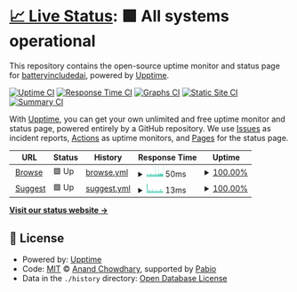 # [📈 Live Status](https://status.batteryincluded.ai): <!--live status--> **🟩 All systems operational**

This repository contains the open-source uptime monitor and status page for [batteryincludedai](https://status.batteryincluded.ai), powered by [Upptime](https://github.com/upptime/upptime).

[![Uptime CI](https://github.com/batteryincludedai/status/workflows/Uptime%20CI/badge.svg)](https://github.com/batteryincludedai/status/actions?query=workflow%3A%22Uptime+CI%22)
[![Response Time CI](https://github.com/batteryincludedai/status/workflows/Response%20Time%20CI/badge.svg)](https://github.com/batteryincludedai/status/actions?query=workflow%3A%22Response+Time+CI%22)
[![Graphs CI](https://github.com/batteryincludedai/status/workflows/Graphs%20CI/badge.svg)](https://github.com/batteryincludedai/status/actions?query=workflow%3A%22Graphs+CI%22)
[![Static Site CI](https://github.com/batteryincludedai/status/workflows/Static%20Site%20CI/badge.svg)](https://github.com/batteryincludedai/status/actions?query=workflow%3A%22Static+Site+CI%22)
[![Summary CI](https://github.com/batteryincludedai/status/workflows/Summary%20CI/badge.svg)](https://github.com/batteryincludedai/status/actions?query=workflow%3A%22Summary+CI%22)

With [Upptime](https://upptime.js.org), you can get your own unlimited and free uptime monitor and status page, powered entirely by a GitHub repository. We use [Issues](https://github.com/batteryincludedai/status/issues) as incident reports, [Actions](https://github.com/batteryincludedai/status/actions) as uptime monitors, and [Pages](https://status.batteryincluded.ai) for the status page.

<!--start: status pages-->
<!-- This summary is generated by Upptime (https://github.com/upptime/upptime) -->
<!-- Do not edit this manually, your changes will be overwritten -->
<!-- prettier-ignore -->
| URL | Status | History | Response Time | Uptime |
| --- | ------ | ------- | ------------- | ------ |
| <img alt="" src="https://icons.duckduckgo.com/ip3/api.batteryincluded.io.ico" height="13"> [Browse](https://api.batteryincluded.io/api/v1/collections/demo/documents/browse?q=phone&v[locale]=de) | 🟩 Up | [browse.yml](https://github.com/batteryincludedai/status/commits/HEAD/history/browse.yml) | <details><summary><img alt="Response time graph" src="./graphs/browse/response-time-week.png" height="20"> 50ms</summary><br><a href="https://status.batteryincluded.io/history/browse"><img alt="Response time 74" src="https://img.shields.io/endpoint?url=https%3A%2F%2Fraw.githubusercontent.com%2Fbatteryincludedai%2Fstatus%2FHEAD%2Fapi%2Fbrowse%2Fresponse-time.json"></a><br><a href="https://status.batteryincluded.io/history/browse"><img alt="24-hour response time 48" src="https://img.shields.io/endpoint?url=https%3A%2F%2Fraw.githubusercontent.com%2Fbatteryincludedai%2Fstatus%2FHEAD%2Fapi%2Fbrowse%2Fresponse-time-day.json"></a><br><a href="https://status.batteryincluded.io/history/browse"><img alt="7-day response time 50" src="https://img.shields.io/endpoint?url=https%3A%2F%2Fraw.githubusercontent.com%2Fbatteryincludedai%2Fstatus%2FHEAD%2Fapi%2Fbrowse%2Fresponse-time-week.json"></a><br><a href="https://status.batteryincluded.io/history/browse"><img alt="30-day response time 66" src="https://img.shields.io/endpoint?url=https%3A%2F%2Fraw.githubusercontent.com%2Fbatteryincludedai%2Fstatus%2FHEAD%2Fapi%2Fbrowse%2Fresponse-time-month.json"></a><br><a href="https://status.batteryincluded.io/history/browse"><img alt="1-year response time 74" src="https://img.shields.io/endpoint?url=https%3A%2F%2Fraw.githubusercontent.com%2Fbatteryincludedai%2Fstatus%2FHEAD%2Fapi%2Fbrowse%2Fresponse-time-year.json"></a></details> | <details><summary><a href="https://status.batteryincluded.io/history/browse">100.00%</a></summary><a href="https://status.batteryincluded.io/history/browse"><img alt="All-time uptime 100.00%" src="https://img.shields.io/endpoint?url=https%3A%2F%2Fraw.githubusercontent.com%2Fbatteryincludedai%2Fstatus%2FHEAD%2Fapi%2Fbrowse%2Fuptime.json"></a><br><a href="https://status.batteryincluded.io/history/browse"><img alt="24-hour uptime 100.00%" src="https://img.shields.io/endpoint?url=https%3A%2F%2Fraw.githubusercontent.com%2Fbatteryincludedai%2Fstatus%2FHEAD%2Fapi%2Fbrowse%2Fuptime-day.json"></a><br><a href="https://status.batteryincluded.io/history/browse"><img alt="7-day uptime 100.00%" src="https://img.shields.io/endpoint?url=https%3A%2F%2Fraw.githubusercontent.com%2Fbatteryincludedai%2Fstatus%2FHEAD%2Fapi%2Fbrowse%2Fuptime-week.json"></a><br><a href="https://status.batteryincluded.io/history/browse"><img alt="30-day uptime 100.00%" src="https://img.shields.io/endpoint?url=https%3A%2F%2Fraw.githubusercontent.com%2Fbatteryincludedai%2Fstatus%2FHEAD%2Fapi%2Fbrowse%2Fuptime-month.json"></a><br><a href="https://status.batteryincluded.io/history/browse"><img alt="1-year uptime 100.00%" src="https://img.shields.io/endpoint?url=https%3A%2F%2Fraw.githubusercontent.com%2Fbatteryincludedai%2Fstatus%2FHEAD%2Fapi%2Fbrowse%2Fuptime-year.json"></a></details>
| <img alt="" src="https://icons.duckduckgo.com/ip3/api.batteryincluded.io.ico" height="13"> [Suggest](https://api.batteryincluded.io/api/v1/collections/demo/documents/suggest?q=phone&v[locale]=de) | 🟩 Up | [suggest.yml](https://github.com/batteryincludedai/status/commits/HEAD/history/suggest.yml) | <details><summary><img alt="Response time graph" src="./graphs/suggest/response-time-week.png" height="20"> 13ms</summary><br><a href="https://status.batteryincluded.io/history/suggest"><img alt="Response time 61" src="https://img.shields.io/endpoint?url=https%3A%2F%2Fraw.githubusercontent.com%2Fbatteryincludedai%2Fstatus%2FHEAD%2Fapi%2Fsuggest%2Fresponse-time.json"></a><br><a href="https://status.batteryincluded.io/history/suggest"><img alt="24-hour response time 13" src="https://img.shields.io/endpoint?url=https%3A%2F%2Fraw.githubusercontent.com%2Fbatteryincludedai%2Fstatus%2FHEAD%2Fapi%2Fsuggest%2Fresponse-time-day.json"></a><br><a href="https://status.batteryincluded.io/history/suggest"><img alt="7-day response time 13" src="https://img.shields.io/endpoint?url=https%3A%2F%2Fraw.githubusercontent.com%2Fbatteryincludedai%2Fstatus%2FHEAD%2Fapi%2Fsuggest%2Fresponse-time-week.json"></a><br><a href="https://status.batteryincluded.io/history/suggest"><img alt="30-day response time 58" src="https://img.shields.io/endpoint?url=https%3A%2F%2Fraw.githubusercontent.com%2Fbatteryincludedai%2Fstatus%2FHEAD%2Fapi%2Fsuggest%2Fresponse-time-month.json"></a><br><a href="https://status.batteryincluded.io/history/suggest"><img alt="1-year response time 61" src="https://img.shields.io/endpoint?url=https%3A%2F%2Fraw.githubusercontent.com%2Fbatteryincludedai%2Fstatus%2FHEAD%2Fapi%2Fsuggest%2Fresponse-time-year.json"></a></details> | <details><summary><a href="https://status.batteryincluded.io/history/suggest">100.00%</a></summary><a href="https://status.batteryincluded.io/history/suggest"><img alt="All-time uptime 100.00%" src="https://img.shields.io/endpoint?url=https%3A%2F%2Fraw.githubusercontent.com%2Fbatteryincludedai%2Fstatus%2FHEAD%2Fapi%2Fsuggest%2Fuptime.json"></a><br><a href="https://status.batteryincluded.io/history/suggest"><img alt="24-hour uptime 100.00%" src="https://img.shields.io/endpoint?url=https%3A%2F%2Fraw.githubusercontent.com%2Fbatteryincludedai%2Fstatus%2FHEAD%2Fapi%2Fsuggest%2Fuptime-day.json"></a><br><a href="https://status.batteryincluded.io/history/suggest"><img alt="7-day uptime 100.00%" src="https://img.shields.io/endpoint?url=https%3A%2F%2Fraw.githubusercontent.com%2Fbatteryincludedai%2Fstatus%2FHEAD%2Fapi%2Fsuggest%2Fuptime-week.json"></a><br><a href="https://status.batteryincluded.io/history/suggest"><img alt="30-day uptime 100.00%" src="https://img.shields.io/endpoint?url=https%3A%2F%2Fraw.githubusercontent.com%2Fbatteryincludedai%2Fstatus%2FHEAD%2Fapi%2Fsuggest%2Fuptime-month.json"></a><br><a href="https://status.batteryincluded.io/history/suggest"><img alt="1-year uptime 100.00%" src="https://img.shields.io/endpoint?url=https%3A%2F%2Fraw.githubusercontent.com%2Fbatteryincludedai%2Fstatus%2FHEAD%2Fapi%2Fsuggest%2Fuptime-year.json"></a></details>

<!--end: status pages-->

[**Visit our status website →**](https://status.batteryincluded.ai)

## 📄 License

- Powered by: [Upptime](https://github.com/upptime/upptime)
- Code: [MIT](./LICENSE) © [Anand Chowdhary](https://anandchowdhary.com), supported by [Pabio](https://pabio.com)
- Data in the `./history` directory: [Open Database License](https://opendatacommons.org/licenses/odbl/1-0/)
